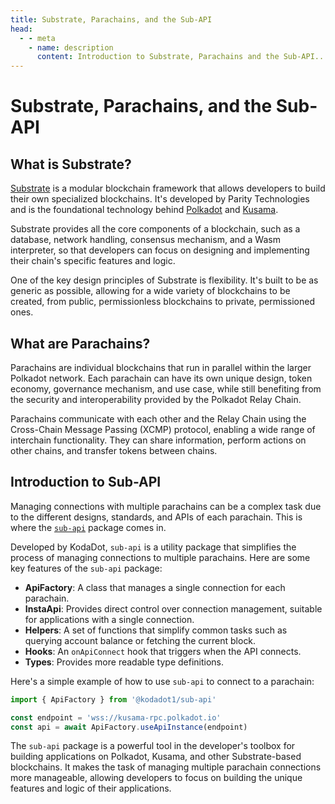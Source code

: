 ```yaml
---
title: Substrate, Parachains, and the Sub-API
head:
  - - meta
    - name: description
      content: Introduction to Substrate, Parachains and the Sub-API... Learn more.
---
```


# Substrate, Parachains, and the Sub-API

## What is Substrate?

[Substrate](https://substrate.dev/) is a modular blockchain framework that allows developers to build their own specialized blockchains. It's developed by Parity Technologies and is the foundational technology behind [Polkadot](https://polkadot.network/) and [Kusama](https://kusama.network/).

Substrate provides all the core components of a blockchain, such as a database, network handling, consensus mechanism, and a Wasm interpreter, so that developers can focus on designing and implementing their chain's specific features and logic.

One of the key design principles of Substrate is flexibility. It's built to be as generic as possible, allowing for a wide variety of blockchains to be created, from public, permissionless blockchains to private, permissioned ones.

## What are Parachains?

Parachains are individual blockchains that run in parallel within the larger Polkadot network. Each parachain can have its own unique design, token economy, governance mechanism, and use case, while still benefiting from the security and interoperability provided by the Polkadot Relay Chain.

Parachains communicate with each other and the Relay Chain using the Cross-Chain Message Passing (XCMP) protocol, enabling a wide range of interchain functionality. They can share information, perform actions on other chains, and transfer tokens between chains.

## Introduction to Sub-API

Managing connections with multiple parachains can be a complex task due to the different designs, standards, and APIs of each parachain. This is where the [`sub-api`](https://github.com/kodadot/packages/tree/main/sub-api) package comes in.

Developed by KodaDot, `sub-api` is a utility package that simplifies the process of managing connections to multiple parachains. Here are some key features of the `sub-api` package:

- **ApiFactory**: A class that manages a single connection for each parachain.
- **InstaApi**: Provides direct control over connection management, suitable for applications with a single connection.
- **Helpers**: A set of functions that simplify common tasks such as querying account balance or fetching the current block.
- **Hooks**: An `onApiConnect` hook that triggers when the API connects.
- **Types**: Provides more readable type definitions.

Here's a simple example of how to use `sub-api` to connect to a parachain:

```ts
import { ApiFactory } from '@kodadot1/sub-api'

const endpoint = 'wss://kusama-rpc.polkadot.io'
const api = await ApiFactory.useApiInstance(endpoint)
```

The `sub-api` package is a powerful tool in the developer's toolbox for building applications on Polkadot, Kusama, and other Substrate-based blockchains. It makes the task of managing multiple parachain connections more manageable, allowing developers to focus on building the unique features and logic of their applications.